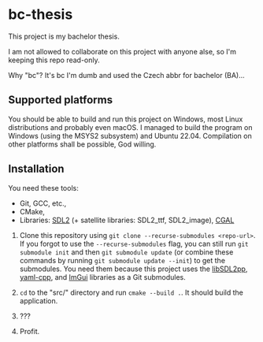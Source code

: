 # bc-thesis

This project is my bachelor thesis.

I am not allowed to collaborate on this project with anyone alse, so I'm keeping this repo read-only.

Why "bc"? It's bc I'm dumb and used the Czech abbr for bachelor (BA)...

## Supported platforms

You should be able to build and run this project on Windows, most Linux distributions and probably even macOS. I managed to build the program on Windows (using the MSYS2 subsystem) and Ubuntu 22.04. Compilation on other platforms shall be possible, God willing.

## Installation

You need these tools:

- Git, GCC, etc.,
- CMake,
- Libraries: [SDL2](https://www.libsdl.org/) (+ satellite libraries: SDL2_ttf, SDL2_image), [CGAL](https://www.cgal.org/)

1.  Clone this repository using `git clone --recurse-submodules <repo-url>`. If you forgot to use the `--recurse-submodules` flag, you can still run `git submodule init` and then `git submodule update` (or combine these commands by running `git submodule update --init`) to get the submodules. You need them because this project uses the [libSDL2pp](https://github.com/libSDL2pp/libSDL2pp), [yaml-cpp](https://github.com/jbeder/yaml-cpp), and [ImGui](https://github.com/ocornut/imgui) libraries as a Git submodules.

2.  `cd` to the "src/" directory and run `cmake --build .`. It should build the application.

3.  ???

4.  Profit.
